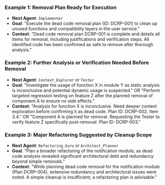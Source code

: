 ### Example 1: Removal Plan Ready for Execution
- **Next Agent**: `Implementer`
- **Goal**: "Execute the dead code removal plan (ID: DCRP-001) to clean up unused functions and compatibility layers in the user service."
- **Context**: "Dead code removal plan DCRP-001 is complete and details all items for removal, including justifications and verification steps. All identified code has been confirmed as safe to remove after thorough analysis."

### Example 2: Further Analysis or Verification Needed Before Removal
- **Next Agent**: `Context_Explorer` or `Tester`
- **Goal**: "Investigate the usage of function X in module Y as static analysis is inconclusive and potential dynamic usage is suspected." OR "Perform targeted regression testing on feature Z after the planned removal of component A to ensure no side effects."
- **Context**: "Analysis for function X is inconclusive. Need deeper context exploration before confirming it as dead code. Plan ID: DCRP-002, Item 3.4." OR "Component A is planned for removal. Requesting the Tester to verify feature Z specifically post-removal. Plan ID: DCRP-003."

### Example 3: Major Refactoring Suggested by Cleanup Scope
- **Next Agent**: `Refactoring_Guru` or `Architect_Planner`
- **Goal**: "Plan a broader refactoring of the notification module, as dead code analysis revealed significant architectural debt and redundancy beyond simple removals."
- **Context**: "While planning dead code removal for the notification module (Plan DCRP-004), extensive redundancy and architectural issues were noted. A simple cleanup is insufficient; a refactoring plan is advisable." 